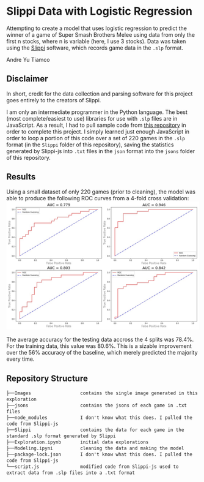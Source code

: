 # Slippi Data with Logistic Regression
Attempting to create a model that uses logistic regression to predict the winner of a game of Super Smash Brothers Melee using data from only the first n stocks, where n is variable (here, I use 3 stocks). Data was taken using the [Slippi](https://slippi.gg/) software, which records game data in the `.slp` format.

Andre Yu Tiamco

## Disclaimer
In short, credit for the data collection and parsing software for this project goes entirely to the creators of Slippi.

I am only an intermediate programmer in the Python language. The best (most complete/easiest to use) libraries for use with `.slp` files are in JavaScript. As a result, I had to pull sample code from [this repository](https://github.com/project-slippi/slippi-js) in order to complete this project. I simply learned just enough JavaScript in order to loop a portion of this code over a set of 220 games in the `.slp` format (in the `Slippi` folder of this repository), saving the statistics generated by Slippi-js into `.txt` files in the `json` format into the `jsons` folder of this repository.
## Results
Using a small dataset of only 220 games (prior to cleaning), the model was able to produce the following ROC curves from a 4-fold cross validation:
![](Images/AUC_curves.jpeg)  

The average accuracy for the testing data accross the 4 splits was 78.4%. For the training data, this value was 80.6%. This is a sizable improvement over the 56% accuracy of the baseline, which merely predicted the majority every time.

## Repository Structure
```
├──Images                  contains the single image generated in this exploration
├──jsons                   contains the jsons of each game in .txt files
├──node_modules            I don't know what this does. I pulled the code from Slippi-js
├──Slippi                  contains the data for each game in the standard .slp format generated by Slippi
├──Exploration.ipynb       initial data explorations
├──Modeling.ipyni          cleaning the data and making the model
├──package-lock.json       I don't know what this does. I pulled the code from Slippi-js
└──script.js               modified code from Slippi-js used to extract data from .slp files into a .txt format
